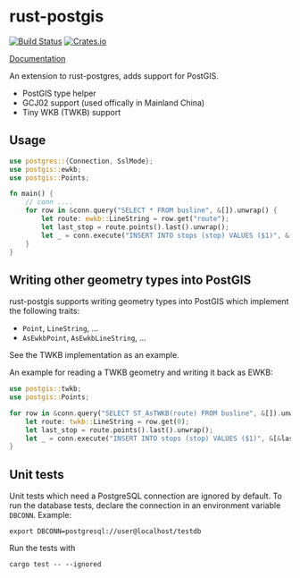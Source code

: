 rust-postgis
============

[![Build Status](https://travis-ci.org/andelf/rust-postgis.svg?branch=master)](https://travis-ci.org/andelf/rust-postgis)
[![Crates.io](https://meritbadge.herokuapp.com/postgis)](https://crates.io/crates/postgis)

[Documentation](http://www.rust-ci.org/andelf/rust-postgis/doc/postgis/)

An extension to rust-postgres, adds support for PostGIS.

- PostGIS type helper
- GCJ02 support (used offically in Mainland China)
- Tiny WKB (TWKB) support

## Usage

```rust
use postgres::{Connection, SslMode};
use postgis::ewkb;
use postgis::Points;

fn main() {
    // conn ....
    for row in &conn.query("SELECT * FROM busline", &[]).unwrap() {
        let route: ewkb::LineString = row.get("route");
        let last_stop = route.points().last().unwrap();
        let _ = conn.execute("INSERT INTO stops (stop) VALUES ($1)", &[&last_stop]);
    }
}
```

## Writing other geometry types into PostGIS

rust-postgis supports writing geometry types into PostGIS which implement the following traits:

* `Point`, `LineString`, ...
* `AsEwkbPoint`, `AsEwkbLineString`, ...

See the TWKB implementation as an example.

An example for reading a TWKB geometry and writing it back as EWKB:

```rust
use postgis::twkb;
use postgis::Points;

for row in &conn.query("SELECT ST_AsTWKB(route) FROM busline", &[]).unwrap() {
    let route: twkb::LineString = row.get(0);
    let last_stop = route.points().last().unwrap();
    let _ = conn.execute("INSERT INTO stops (stop) VALUES ($1)", &[&last_stop.as_ewkb()]);
}
```


## Unit tests

Unit tests which need a PostgreSQL connection are ignored by default.
To run the database tests, declare the connection in an environment variable `DBCONN`. Example:

    export DBCONN=postgresql://user@localhost/testdb

Run the tests with

    cargo test -- --ignored
